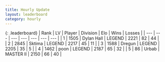 ```yaml
---
title: Hourly Update
layout: leaderboard
category: hourly
---
```


{: .leaderboard}
| Rank | LV | Player | Division | Elo | Wins | Losses |
| --- | --- | --- | --- | --- | --- | --- |
| <span data-change="1">1</span> | 1505 | <span title="ID: 174294">Dylan Hall</span> | LEGEND | <span data-change="4">2221</span> | <span data-change="1">82</span> | <span data-change="0">44</span> |
| <span data-change="-1">2</span> | 2845 | <span title="ID: 353063">Sktima</span> | LEGEND | <span data-change="0">2217</span> | <span data-change="0">45</span> | <span data-change="0">11</span> |
| <span data-change="0">3</span> | 1588 | <span title="ID: 337810">Dregun</span> | LEGEND | <span data-change="0">2205</span> | <span data-change="0">35</span> | <span data-change="0">5</span> |
| <span data-change="1">4</span> | 1462 | <span title="ID: 540690">poon</span> | LEGEND | <span data-change="33">2187</span> | <span data-change="4">65</span> | <span data-change="0">32</span> |
| <span data-change="1">5</span> | 86 | <span title="ID: 762172">Urbab</span> | MASTER II | <span data-change="0">2150</span> | <span data-change="0">66</span> | <span data-change="0">40</span> |